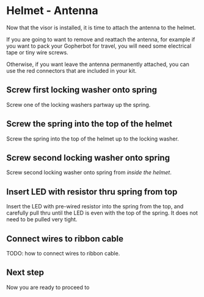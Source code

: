 # Helmet - Antenna

Now that the visor is installed, it is time to attach the antenna to the helmet.

If you are going to want to remove and reattach the antenna, for example if you want to pack your Gopherbot for travel, you will need some electrical tape or tiny wire screws.

Otherwise, if you want leave the antenna permanently attached, you can use the red connectors that are included in your kit.

## Screw first locking washer onto spring

Screw one of the locking washers partway up the spring.

## Screw the spring into the top of the helmet

Screw the spring into the top of the helmet up to the locking washer.

## Screw second locking washer onto spring

Screw second locking washer onto spring from *inside the helmet*.

## Insert LED with resistor thru spring from top

Insert the LED with pre-wired resistor into the spring from the top, and carefully pull thru until the LED is even with the top of the spring. It does not need to be pulled very tight.

## Connect wires to ribbon cable

TODO: how to connect wires to ribbon cable.

## Next step

Now you are ready to proceed to 
